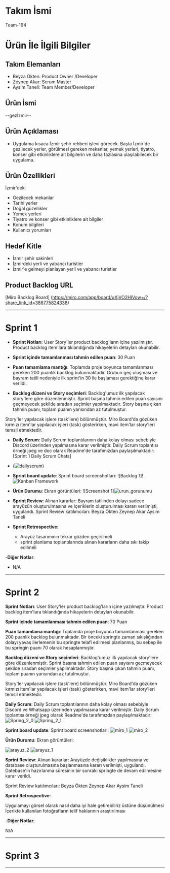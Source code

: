 # **Takım İsmi**

Team-194

# Ürün İle İlgili Bilgiler

## Takım Elemanları

- Beyza Ökten:  Product Owner /Developer
- Zeynep Akar:  Scrum Master
- Aysim Taneli: Team Member/Developer

## Ürün İsmi

--gezİzmir--

## Ürün Açıklaması

- Uygulama kısaca İzmir şehir rehberi işlevi görecek. Başta İzmir'de gezilecek yerler, görülmesi gereken mekanlar, yemek yerleri, tiyatro, konser gibi etkinliklere ait bilgilerin ve daha fazlasına ulaşılabilecek bir uygulama.

## Ürün Özellikleri

İzmir'deki
- Gezilecek mekanlar
- Tarihi yerler
- Doğal güzellikler
- Yemek yerleri
- Tiyatro ve konser gibi etkinliklere ait bilgiler
- Konum bilgileri
- Kullanıcı yorumları


## Hedef Kitle

- İzmir şehir sakinleri
- İzmirdeki yerli ve yabancı turistler
- İzmir'e gelmeyi planlayan yerli ve yabancı turistler

## Product Backlog URL

[Miro Backlog Board] (https://miro.com/app/board/uXjVO2HIVow=/?share_link_id=386775824338)

---

# Sprint 1

- **Sprint Notları**: User Story'ler product backlog'ların içine yazılmıştır. Product backlog item'lara tıklandığında hikayelerin detayları okunabilir.

- **Sprint içinde tamamlanması tahmin edilen puan**: 30 Puan

- **Puan tamamlama mantığı**: Toplamda proje boyunca tamamlanması gereken 200 puanlık backlog bulunmaktadır. Grubun geç oluşması ve bayram tatili nedeniyle ilk sprint'in 30 ile başlaması gerektiğine karar verildi.

- **Backlog düzeni ve Story seçimleri**: Backlog'umuz ilk yapılacak story'lere göre düzenlenmiştir. Sprint başına tahmin edilen puan sayısını geçmeyecek şekilde sıradan seçimler yapılmaktadır. Story başına çıkan tahmin puanı, toplam puanın yarısından az tutulmuştur. 

Story'ler yapılacak işlere (task'lere) bölünmüştür. Miro Board'da gözüken kırmızı item'lar yapılacak işleri (task) gösterirken, mavi item'lar story'leri temsil etmektedir.


- **Daily Scrum**: Daily Scrum toplantılarının daha kolay olması sebebiyle Discord üzerinden yapılmasına karar verilmiştir. Daily Scrum toplantısı örneği jpeg ve doc olarak Readme'de tarafımızdan paylaşılmaktadır: [Sprint 1 Daily Scrum Chats]
- (![dailyscrum](https://user-images.githubusercontent.com/104415392/167464573-28819376-585f-4daa-95b7-54097a3feead.png))

- **Sprint board update**: Sprint board screenshotları: 
![Backlog 1]!![Kanban Framework](https://user-images.githubusercontent.com/104415392/167491529-c8cc513c-e750-4ca2-98fb-0756030cce4e.jpg)

- **Ürün Durumu**: Ekran görüntüleri:
  ![Screenshot 1]![urun_gorunumu](https://user-images.githubusercontent.com/104415392/167465584-5188f3af-a8db-4e58-8ed1-45b2273eee55.jpeg)
 

- **Sprint Review**: 
Alınan kararlar: Bayram tatilinden dolayı sadece arayüzün oluşturulmasına ve içeriklerin oluşturulması kararı verilmişti, uygulandı. 
Sprint Review katılımcıları: 
Beyza Ökten
Zeynep Akar
Aysim Taneli

- **Sprint Retrospective:**
  - Arayüz tasarımının tekrar gözden geçirilmeli
  - sprint planlama toplantılarında alınan kararların daha sıkı takip edilmeli
   

-**Diğer Notlar**:
- N/A

---

# Sprint 2

**Sprint Notları**: User Story'ler product backlog'ların içine yazılmıştır. Product backlog item'lara tıklandığında hikayelerin detayları okunabilir.

**Sprint içinde tamamlanması tahmin edilen puan**: 70 Puan

**Puan tamamlama mantığı**: Toplamda proje boyunca tamamlanması gereken 200 puanlık backlog bulunmaktadır. Bir önceki springte zaman sıkışlığından dolayı yavaş ilerlemenin bu springte telafi edilmesi planlanmış, bu sebep ile bu springin puanı 70 olarak hesaplanmıştır. 

**Backlog düzeni ve Story seçimleri**: Backlog'umuz ilk yapılacak story'lere göre düzenlenmiştir. Sprint başına tahmin edilen puan sayısını geçmeyecek şekilde sıradan seçimler yapılmaktadır. Story başına çıkan tahmin puanı, toplam puanın yarısından az tutulmuştur.

Story'ler yapılacak işlere (task'lere) bölünmüştür. Miro Board'da gözüken kırmızı item'lar yapılacak işleri (task) gösterirken, mavi item'lar story'leri temsil etmektedir.

**Daily Scrum**: Daily Scrum toplantılarının daha kolay olması sebebiyle Discord ve Whatsapp üzerinden yapılmasına karar verilmiştir. Daily Scrum toplantısı örneği jpeg olarak Readme'de tarafımızdan paylaşılmaktadır: 
![Spring_2_0](https://user-images.githubusercontent.com/104415392/169640368-8982e050-a351-4ff8-8fcd-b0754cca0608.PNG)
![Spring_2_1](https://user-images.githubusercontent.com/104415392/169640401-e9630138-cdf3-42c5-a43b-8e7a9efd87af.png)


**Sprint board update**: Sprint board screenshotları:
![miro_1](https://user-images.githubusercontent.com/104415392/169640429-7c946de9-0f40-495e-9633-fd93bc5e1d94.jpg)
![miro_2](https://user-images.githubusercontent.com/104415392/169640430-32fede49-c5bb-45db-bf99-e9b26bcb4f6c.jpg)


**Ürün Durumu**: Ekran görüntüleri:

![arayuz_2](https://user-images.githubusercontent.com/104415392/169640716-e2453480-4cf1-45fc-9cb5-6beab467ff7e.jpeg)
![arayuz_1](https://user-images.githubusercontent.com/104415392/169640717-1d35a7c3-dd45-4b03-b762-22faa7fffc9a.jpeg)


**Sprint Review**: Alınan kararlar: Arayüzde değişiklikler yapılmasına ve database oluşturulmasına başlanmasına kararı verilmişti, uygulandı. Datebase'in hazırlanma süresinin bir sonraki springte de devam edilmesine karar verildi. 

Sprint Review katılımcıları: Beyza Ökten Zeynep Akar Aysim Taneli

**Sprint Retrospective**:

Uygulamayı görsel olarak nasıl daha iyi hale getirebiliriz üstüne düşünülmesi
İçerikte kullanılan fotoğrafların telif haklarının araştırılması

-**Diğer Notlar**:

N/A

---

# Sprint 3

---
